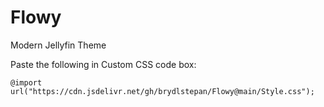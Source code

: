 # Flowy
Modern Jellyfin Theme



Paste the following in Custom CSS code box:

`@import url("https://cdn.jsdelivr.net/gh/brydlstepan/Flowy@main/Style.css");`

